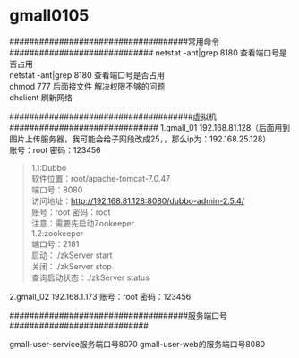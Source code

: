 # gmall0105
####################################常用命令#############################
netstat -ant|grep 8180  查看端口号是否占用  
netstat -ant|grep 8180  查看端口号是否占用  
chmod 777 后面接文件 解决权限不够的问题  
dhclient  刷新网络  

#####################################虚拟机##############################
1.gmall_01    192.168.81.128（后面用到图片上传服务器，我可能会给子网段改成25，，那么ip为：192.168.25.128）  
   账号：root   密码：123456  
 >1.1:Dubbo  
       软件位置：root/apache-tomcat-7.0.47  
       端口号：8080  
       访问地址：http://192.168.81.128:8080/dubbo-admin-2.5.4/  
       账号：root   密码：root  
       注意：需要先启动Zookeeper  
 >1.2:zookeeper  
     端口号：2181  
     启动：./zkServer start  
     关闭：./zkServer stop  
     查询启动状态：./zkServer status  





2.gmall_02    192.168.1.173
   账号：root
   密码：123456


####################################服务端口号############################

gmall-user-service服务端口号8070
gmall-user-web的服务端口号8080

